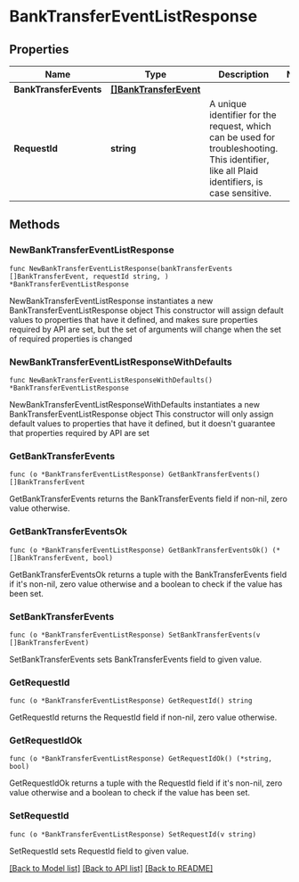 # BankTransferEventListResponse

## Properties

Name | Type | Description | Notes
------------ | ------------- | ------------- | -------------
**BankTransferEvents** | [**[]BankTransferEvent**](BankTransferEvent.md) |  | 
**RequestId** | **string** | A unique identifier for the request, which can be used for troubleshooting. This identifier, like all Plaid identifiers, is case sensitive. | 

## Methods

### NewBankTransferEventListResponse

`func NewBankTransferEventListResponse(bankTransferEvents []BankTransferEvent, requestId string, ) *BankTransferEventListResponse`

NewBankTransferEventListResponse instantiates a new BankTransferEventListResponse object
This constructor will assign default values to properties that have it defined,
and makes sure properties required by API are set, but the set of arguments
will change when the set of required properties is changed

### NewBankTransferEventListResponseWithDefaults

`func NewBankTransferEventListResponseWithDefaults() *BankTransferEventListResponse`

NewBankTransferEventListResponseWithDefaults instantiates a new BankTransferEventListResponse object
This constructor will only assign default values to properties that have it defined,
but it doesn't guarantee that properties required by API are set

### GetBankTransferEvents

`func (o *BankTransferEventListResponse) GetBankTransferEvents() []BankTransferEvent`

GetBankTransferEvents returns the BankTransferEvents field if non-nil, zero value otherwise.

### GetBankTransferEventsOk

`func (o *BankTransferEventListResponse) GetBankTransferEventsOk() (*[]BankTransferEvent, bool)`

GetBankTransferEventsOk returns a tuple with the BankTransferEvents field if it's non-nil, zero value otherwise
and a boolean to check if the value has been set.

### SetBankTransferEvents

`func (o *BankTransferEventListResponse) SetBankTransferEvents(v []BankTransferEvent)`

SetBankTransferEvents sets BankTransferEvents field to given value.


### GetRequestId

`func (o *BankTransferEventListResponse) GetRequestId() string`

GetRequestId returns the RequestId field if non-nil, zero value otherwise.

### GetRequestIdOk

`func (o *BankTransferEventListResponse) GetRequestIdOk() (*string, bool)`

GetRequestIdOk returns a tuple with the RequestId field if it's non-nil, zero value otherwise
and a boolean to check if the value has been set.

### SetRequestId

`func (o *BankTransferEventListResponse) SetRequestId(v string)`

SetRequestId sets RequestId field to given value.



[[Back to Model list]](../README.md#documentation-for-models) [[Back to API list]](../README.md#documentation-for-api-endpoints) [[Back to README]](../README.md)


